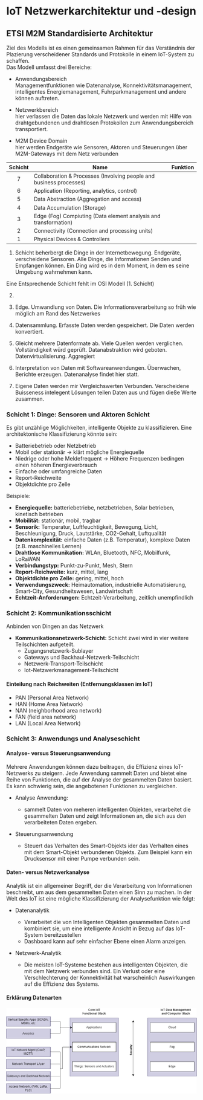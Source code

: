 # IoT Netzwerkarchitektur und -design

## ETSI M2M Standardisierte Architektur
Ziel des Modells ist es einen gemeinsamen Rahmen für das Verständnis der Plazierung verscheidener Standards und Protokolle in einem IoT-System zu schaffen.  
Das Modell umfasst drei Bereiche:
+ Anwendungsbereich  
Managementfunktionen wie Datenanalyse, Konnektivitätsmanagement, intelligentes Energiemanagement, Fuhrparkmanagement und andere können auftreten.

+ Netzwerkbereich  
hier verlassen die Daten das lokale Netzwerk und werden mit Hilfe von drahtgebundenen und drahtlosen Protokollen zum Anwendungsbereich transportiert.

+ M2M Device Domain  
hier werden Endgeräte wie Sensoren, Aktoren und Steuerungen über M2M-Gateways mit dem Netz verbunden

|Schicht|Name|Funktion|
|:---:|---|---|
|7|Collaboration & Processes (Involving people and business processes)||
|6|Application (Reporting, analytics, control)||
|5|Data Abstraction (Aggregation and access)||
|4|Data Accumulation (Storage)||
|3|Edge (Fog) Compiuting (Data element analysis and transformation)||
|2|Connectivity (Connection and processing units)||
|1|Physical Devices & Controllers||

1. Schicht beherbergt die Dinge in der Internetbewegung. Endgeräte, verscheidene Sensoren. Alle Dinge, die Informationen Senden und Empfangen können. Ein Ding wird es in dem Moment, in dem es seine Umgebung wahrnehmen kann.

Eine Entsprechende Schicht fehlt im OSI Modell (1. Schicht)

2. 

3. Edge. Umwandlung von Daten. Die Informationsverarbeitung so früh wie möglich am Rand des Netzwerkes

4. Datensammlung. Erfasste Daten werden gespeichert. Die Daten werden konvertiert. 

5. Gleicht mehrere Datenformate ab. Viele Quellen werden verglichen. Vollständigkeit würd geprüft. Datanabstraktion wird geboten. Datenvirtualisierung. Aggregiert

6. Interpretation von Daten mit Softwareanwendungen. Überwachen, Berichte erzeugen. Datenanalyse findet hier statt. 

7. Eigene Daten werden mir Vergleichswerten Verbunden. Verscheidene Buisseness intelegent Lösungen teilen Daten aus und fügen dieße Werte zusammen.

### Schicht 1: Dinge: Sensoren und Aktoren Schicht
Es gibt unzählige Möglichkeiten, intelligente Objekte zu klassifizieren. Eine architektonische Klassifizierung könnte sein:
+ Batteriebetrieb oder Netzbetrieb
+ Mobil oder stationär -> klärt mögliche Energiequelle
+ Niedrige oder hohe Meldefrequent -> Höhere Frequenzen bedingen einen höheren Energieverbrauch
+ Einfache oder umfangreiche Daten
+ Report-Reichweite
+ Objektdichte pro Zelle


Beispiele:
+ **Energiequelle:**  batteriebetriebe, netzbetrieben, Solar betrieben, kinetisch betrieben
+ **Mobilität:** stationär, mobil, tragbar
+ **Sensorik:** Temperatur, Luftfeuchtigkeit, Bewegung, Licht, Beschleunigung, Druck, Lautstärke, CO2-Gehalt, Luftqualität
+ **Datenkomplexität:** einfache Daten (z.B. Temperatur), komplexe Daten (z.B. maschinelles Lernen)
+ **Drahtlose Kommunikation:** WLAn, Bluetooth, NFC, Mobilfunk, LoRaWAN
+ **Verbindungstyp:** Punkt-zu-Punkt, Mesh, Stern
+ **Report-Reichweite:** kurz, mittel, lang
+ **Objektdichte pro Zelle:** gering, mittel, hoch
+ **Verwendungszweck:** Heimautomation, industrielle Automatisierung, Smart-City, Gesundheitswesen, Landwirtschaft
+ **Echtzeit-Anforderungen:** Echtzeit-Verarbeitung, zeitlich unempfindlich

### Schicht 2: Kommunikationsschicht
Anbinden von Dingen an das Netzwerk

+ **Kommunikationsnetzwerk-Schicht:** Schicht zwei wird in vier weitere Teilschichten aufgeteilt.
    + Zugangsnetzwerk-Sublayer
    + Gateways und Backhaul-Netzwerk-Teilschicht
    + Netzwerk-Transport-Teilschicht
    + Iot-Netzwerkmanagement-Teilschicht

#### Einteilung nach Reichweiten (Entfernungsklassen im IoT)
+ PAN (Personal Area Network)
+ HAN (Home Area Network)
+ NAN (neighborhood area network)
+ FAN (field area network)
+ LAN (Local Area Network)

### Schicht 3: Anwendungs und Analyseschicht

#### Analyse- versus Steuerungsanwendung
Mehrere Anwendungen können dazu beitragen, die Effizienz eines IoT-Netzwerks zu steigern. Jede Anwendung sammelt Daten und bietet eine Reihe von Funktionen, die auf der Analyse der gesammelten Daten basiert. Es kann schwierig sein, die angebotenen Funktionen zu vergleichen.
+ Analyse Anwendung:
    + sammelt Daten von meheren intelligenten Objekten, verarbeitet die gesammelten Daten und zeigt Informationen an, die sich aus den verarbeiteten Daten ergeben.

+ Steuerungsanwendung
    + Steuert das Verhalten des Smart-Objekts ider das Verhalten eines mit dem Smart-Objekt verbundenen Objekts. Zum Beispiel kann ein Drucksensor mit einer Pumpe verbunden sein.

#### Daten- versus Netzwerkanalyse
Analytik ist ein allgemeiner Begriff, der die Verarbeitung von Informationen beschreibt, um aus dem gesammelten Daten einen Sinn zu machen. In der Welt des IoT ist eine mögliche Klassifizierung der Analysefunktion wie folgt:

+ Datenanalytik
    + Verarbeitet die von Intelligenten Objekten gesammelten Daten und kombiniert sie, um eine intelligente Ansicht in Bezug auf das IoT-System bereitzustellen
    + Dashboard kann auf sehr einfacher Ebene einen Alarm anzeigen.

+ Netzwerk-Analytik
    + Die meisten IoT-Systeme bestehen aus intelligenten Objekten, die mit dem Netzwerk verbunden sind. Ein Verlust oder eine Verschlechterung der Konnektivität hat warscheinlich Auswirkungen auf die Effizienz des Systems.


#### Erklärung Datenarten
![Alt text](./img/overview.png)
